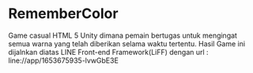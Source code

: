 # RememberColor

Game casual HTML 5 Unity dimana pemain bertugas untuk mengingat semua warna yang telah diberikan selama waktu tertentu.
Hasil Game ini dijalnkan diatas LINE Front-end Framework(LiFF) dengan url : line://app/1653675935-lvwGbE3E 
